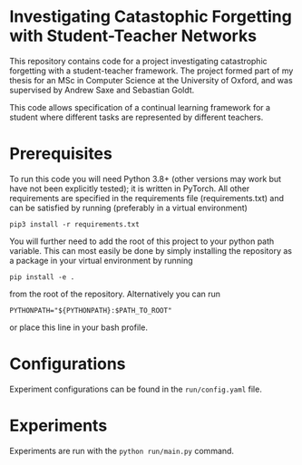# Investigating Catastophic Forgetting with Student-Teacher Networks

This repository contains code for a project investigating catastrophic forgetting with 
a student-teacher framework. The project formed part of my thesis for an MSc in Computer Science at the University 
of Oxford, and was supervised by Andrew Saxe and Sebastian Goldt.

This code allows specification of a continual learning framework for a student
where different tasks are represented by different teachers.

# Prerequisites

To run this code you will need Python 3.8+ (other versions may work but have not been explicitly tested); it is written in PyTorch. All other requirements are 
specified in the requirements file (requirements.txt) and can be satisfied by running (preferably in a virtual environment)

```pip3 install -r requirements.txt```

You will further need to add the root of this project to your python path variable. This can most easily be done by simply installing the repository as a package in your virtual environment
by running 

```pip install -e .```

from the root of the repository. Alternatively you can run

```PYTHONPATH="${PYTHONPATH}:$PATH_TO_ROOT"```

or place this line in your bash profile.

# Configurations

Experiment configurations can be found in the ```run/config.yaml``` file. 

# Experiments

Experiments are run with the ```python run/main.py``` command.